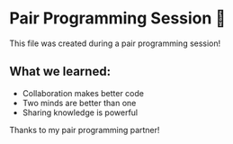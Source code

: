 # Pair Programming Session 👥

This file was created during a pair programming session!

## What we learned:
- Collaboration makes better code
- Two minds are better than one
- Sharing knowledge is powerful

Thanks to my pair programming partner!